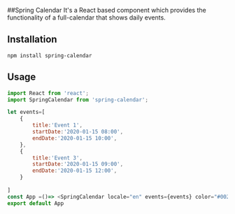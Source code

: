 ##Spring Calendar
 It's a React based component which provides the functionality of a full-calendar that 
 shows daily events. 

## Installation


 `npm install spring-calendar`


## Usage

```js 
import React from 'react';
import SpringCalendar from 'spring-calendar';

let events=[
    {
        title:'Event 1',
        startDate:'2020-01-15 08:00',
        endDate:'2020-01-15 10:00',
    },
    {
        title:'Event 3',
        startDate:'2020-01-15 09:00',
        endDate:'2020-01-15 12:00',
    }
   
]
const App =()=> <SpringCalendar locale="en" events={events} color="#002651" />;
export default App
```